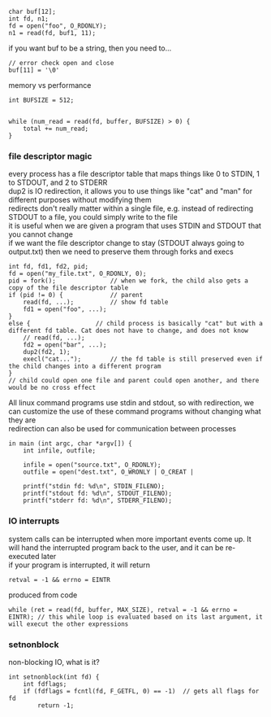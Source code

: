 ```
char buf[12];
int fd, n1;
fd = open("foo", O_RDONLY);
n1 = read(fd, buf1, 11);
```
if you want buf to be a string, then you need to...
```
// error check open and close
buf[11] = '\0'
```

memory vs performance
```
int BUFSIZE = 512;


while (num_read = read(fd, buffer, BUFSIZE) > 0) {
	total += num_read;
}
```
### file descriptor magic
every process has a file descriptor table that maps things like 0 to STDIN, 1 to STDOUT, and 2 to STDERR  
dup2 is IO redirection, it allows you to use things like "cat" and "man" for different purposes without modifying them  
redirects don't really matter within a single file, e.g. instead of redirecting STDOUT to a file, you could simply write to the file  
it is useful when we are given a program that uses STDIN and STDOUT that you cannot change  
if we want the file descriptor change to stay (STDOUT always going to output.txt) then we need to preserve them through forks and execs  
```
int fd, fd1, fd2, pid;
fd = open("my_file.txt", O_RDONLY, 0);
pid = fork();				// when we fork, the child also gets a copy of the file descriptor table
if (pid != 0) {				// parent
	read(fd, ...);			// show fd table
	fd1 = open("foo", ...);
}
else {					// child process is basically "cat" but with a different fd table. Cat does not have to change, and does not know
	// read(fd, ...);
	fd2 = open("bar", ...);
	dup2(fd2, 1);
	execl("cat...");		// the fd table is still preserved even if the child changes into a different program
}
// child could open one file and parent could open another, and there would be no cross effect
```
All linux command programs use stdin and stdout, so with redirection, we can customize the use of these command programs without changing what they are  
redirection can also be used for communication between processes  

```
in main (int argc, char *argv[]) {
	int infile, outfile;
	
	infile = open("source.txt", O_RDONLY);
	outfile = open("dest.txt", O_WRONLY | O_CREAT | 

	printf("stdin fd: %d\n", STDIN_FILENO);
	printf("stdout fd: %d\n", STDOUT_FILENO);
	printf("stderr fd: %d\n", STDERR_FILENO);
```

### IO interrupts
system calls can be interrupted when more important events come up. It will hand the interrupted program back to the user, and it can be re-executed later  
if your program is interrupted, it will return 
```
retval = -1 && errno = EINTR
```
produced from code
```
while (ret = read(fd, buffer, MAX_SIZE), retval = -1 && errno = EINTR);	// this while loop is evaluated based on its last argument, it will execut the other expressions
```
### setnonblock
non-blocking IO, what is it?
```
int setnonblock(int fd) {
	int fdflags;
	if (fdflags = fcntl(fd, F_GETFL, 0) == -1)	// gets all flags for fd
		return -1;
	
```
